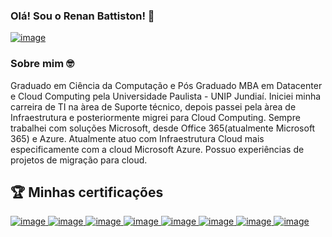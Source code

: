 ### Olá! Sou o Renan Battiston! 👋

<a href="https://www.linkedin.com/in/renan-battiston/"> ![image](https://user-images.githubusercontent.com/122320728/213889412-2b99216f-3ce9-46d9-b4dc-71e231fd2502.png)
</a>


### Sobre mim 🤓 

Graduado em Ciência da Computação e Pós Graduado MBA em Datacenter e Cloud Computing pela Universidade Paulista - 
UNIP Jundiaí. Iniciei minha carreira de TI na àrea de Suporte técnico, depois passei pela àrea de Infraestrutura e posteriormente migrei para Cloud Computing. Sempre trabalhei com soluções Microsoft, desde Office 365(atualmente Microsoft 365) e Azure. Atualmente atuo com Infraestrutura Cloud mais especificamente com a cloud Microsoft Azure. Possuo experiências de projetos de migração para cloud.


## 🏆 Minhas certificações

<a href="https://www.credly.com/earner/earned/badge/c12400cd-8b1a-4359-b55c-ac65f3f5996d"> ![image](https://user-images.githubusercontent.com/122320728/213888717-77e804fd-60a8-45dc-ad21-54cf98fad4e4.png) 
</a>
<a href="https://www.credly.com/earner/earned/badge/40ff366e-cb2f-47e7-8242-4c5d34763a43"> ![image](https://user-images.githubusercontent.com/122320728/213888986-ccf337e9-df04-481e-b529-b267208153b7.png)
</a>
<a href="https://www.credly.com/earner/earned/badge/449953db-c0d5-43e4-8b39-d345348f40c2"> ![image](https://user-images.githubusercontent.com/122320728/213889133-b71aefb4-d9cb-4fe2-aa2f-5c485759cd43.png)
</a>
<a href="https://www.credly.com/earner/earned/badge/7f84df9d-8359-4760-a874-45aebab14514"> ![image](https://user-images.githubusercontent.com/122320728/213889164-a84353c8-c2c4-4f3a-a1ba-950c8ae22746.png)
</a>
<a href="https://www.credly.com/earner/earned/badge/7586dacd-b9ec-4aec-9b5a-2394392f2c60"> ![image](https://user-images.githubusercontent.com/122320728/213889212-09049b92-1532-4893-a91f-adc896ebd13e.png)
</a>
<a href="https://www.credly.com/earner/earned/badge/7626036a-5d8f-4689-9140-6ad998b96304"> ![image](https://user-images.githubusercontent.com/122320728/213889236-9a5af778-b18f-4428-bd34-0bfe7644b163.png)
</a>
<a href="https://www.credly.com/earner/earned/badge/bd31359c-007c-4670-9bc6-60352a0569e6"> ![image](https://user-images.githubusercontent.com/122320728/213889257-78ffebfd-7bcb-4752-b392-10686da2ccd3.png)
</a>
<a href="https://www.credly.com/earner/earned/badge/076c04d3-001a-4ab0-9636-951f4f289981"> ![image](https://user-images.githubusercontent.com/122320728/213889277-c98700ab-2de7-4ce8-9f35-5766e971ec26.png)
</a>




<!--
**renanbattiston/renanbattiston** is a ✨ _special_ ✨ repository because its `README.md` (this file) appears on your GitHub profile.

Here are some ideas to get you started:

- 🔭 I’m currently working on ...
- 🌱 I’m currently learning ...
- 👯 I’m looking to collaborate on ...
- 🤔 I’m looking for help with ...
- 💬 Ask me about ...
- 📫 How to reach me: ...
- 😄 Pronouns: ...
- ⚡ Fun fact: ...
-->
